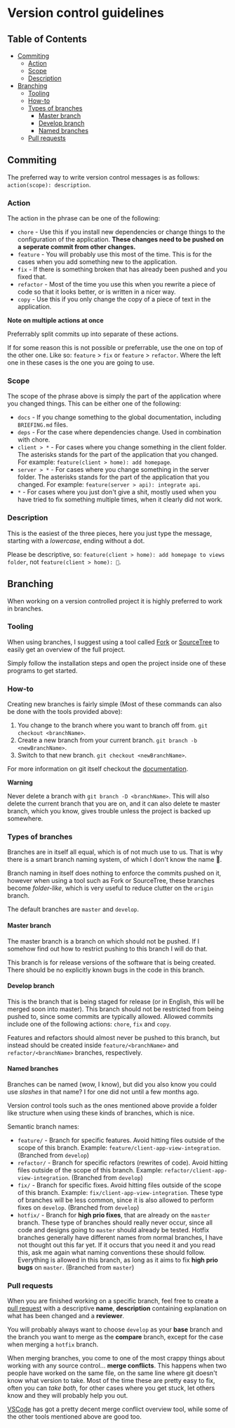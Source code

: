 # Version control guidelines

## Table of Contents

* [Commiting](#Commiting)
    * [Action](#Action)
    * [Scope](#Scope)
    * [Description](#Description)
* [Branching](#Branching)
    * [Tooling](#Tooling)
    * [How-to](#How-to)
    * [Types of branches](#Types-of-branches)
        * [Master branch](#Master-branch)
        * [Develop branch](#Develop-branch)
        * [Named branches](#Named-branches)
    * [Pull requests](#Pull-requests)

## Commiting

The preferred way to write version control messages is as follows: `action(scope): description`.

### Action

The action in the phrase can be one of the following:

* `chore` - Use this if you install new dependencies or change things to the configuration of the application. **These changes need to be pushed on a seperate commit from other changes.**
* `feature` - You will probably use this most of the time. This is for the cases when you add something new to the application.
* `fix` - If there is something broken that has already been pushed and you fixed that.
* `refactor` - Most of the time you use this when you rewrite a piece of code so that it looks better, or is written in a nicer way.
* `copy` - Use this if you only change the copy of a piece of text in the application.

**Note on multiple actions at once**

Preferrably split commits up into separate of these actions.

If for some reason this is not possible or preferrable, use the one on top of the other one.
Like so: `feature` > `fix` or `feature` > `refactor`.
Where the left one in these cases is the one you are going to use.

### Scope

The scope of the phrase above is simply the part of the application where you changed things.
This can be either one of the following:

* `docs` - If you change something to the global documentation, including `BRIEFING.md` files.
* `deps` - For the case where dependencies change. Used in combination with chore.
* `client > *` - For cases where you change something in the client folder. The asterisks stands for the part of the application that you changed. For example: `feature(client > home): add homepage`.
* `server > *` - For cases where you change something in the server folder. The asterisks stands for the part of the application that you changed. For example: `feature(server > api): integrate api`.
* `*` - For cases where you just don't give a shit, mostly used when you have tried to fix something multiple times, when it clearly did not work.

### Description

This is the easiest of the three pieces, here you just type the message, starting with a _lowercase_, ending without a dot.

Please be descriptive, so: `feature(client > home): add homepage to views folder`, not `feature(client > home): 💩`.

## Branching

When working on a version controlled project it is highly preferred to work in branches.

### Tooling

When using branches, I suggest using a tool called [Fork](https://git-fork.com/) or [SourceTree](https://www.sourcetreeapp.com/) to easily get an overview of the full project.

Simply follow the installation steps and open the project inside one of these programs to get started.

### How-to

Creating new branches is fairly simple (Most of these commands can also be done with the tools provided above):

1. You change to the branch where you want to branch off from. `git checkout <branchName>`.
2. Create a new branch from your current branch. `git branch -b <newBranchName>`.
3. Switch to that new branch. `git checkout <newBranchName>`.

For more information on git itself checkout the [documentation](https://www.git-scm.com/).

**Warning**

Never delete a branch with `git branch -D <branchName>`.
This will also delete the current branch that you are on, and it can also delete te master branch, which you know, gives trouble unless the project is backed up somewhere.

### Types of branches

Branches are in itself all equal, which is of not much use to us.
That is why there is a smart branch naming system, of which I don't know the name 💩.

Branch naming in itself does nothing to enforce the commits pushed on it, however when using a tool such as Fork or SourceTree, these branches become _folder-like_, which is very useful to reduce clutter on the `origin` branch.

The default branches are `master` and `develop`.

#### Master branch

The master branch is a branch on which should not be pushed.
If I somehow find out how to restrict pushing to this branch I will do that.

This branch is for release versions of the software that is being created.
There should be no explicitly known bugs in the code in this branch.

#### Develop branch

This is the branch that is being staged for release (or in English, this will be merged soon into master).
This branch should not be restricted from being pushed to, since some commits are typically allowed. Allowed commits include one of the following actions: `chore`, `fix` and `copy`.

Features and refactors should almost never be pushed to this branch, but instead should be created inside `feature/<branchName>` and `refactor/<branchName>` branches, respectively.

#### Named branches

Branches can be named (wow, I know), but did you also know you could use _slashes_ in that name?
I for one did not until a few months ago.

Version control tools such as the ones mentioned above provide a folder like structure when using these kinds of branches, which is nice.

Semantic branch names:
* `feature/` - Branch for specific features.
    Avoid hitting files outside of the scope of this branch.
    Example: `feature/client-app-view-integration`. (Branched from `develop`)
* `refactor/` - Branch for specific refactors (rewrites of code).
    Avoid hitting files outside of the scope of this branch.
    Example: `refactor/client-app-view-integration`. (Branched from `develop`)
* `fix/` - Branch for specific fixes. Avoid hitting files outside of the scope of this branch.
    Example: `fix/client-app-view-integration`.
    These type of branches will be less common, since it is also allowed to perform fixes on `develop`. (Branched from `develop`)
* `hotfix/` - Branch for **high prio fixes**, that are already on the `master` branch.
    These type of branches should really never occur, since all code and designs going to `master` should already be tested.
    Hotfix branches generally have different names from normal branches, I have not thought out this far yet.
    If it occurs that you need it and you read this, ask me again what naming conventions these should follow.
    Everything is allowed in this branch, as long as it aims to fix **high prio bugs** on `master`. (Branched from `master`)

### Pull requests

When you are finished working on a specific branch, feel free to create a [pull request](https://github.com/Maikxx/360-wallscope/pulls) with a descriptive **name**, **description** containing explanation on what has been changed and a **reviewer**.

You will probably always want to choose `develop` as your **base** branch and the branch you want to merge as the **compare** branch, except for the case when merging a `hotfix` branch.

When merging branches, you come to one of the most crappy things about working with any source control... **merge conflicts**.
This happens when two people have worked on the same file, on the same line where git doesn't know what version to take.
Most of the time these are pretty easy to fix, often you can _take both_, for other cases where you get stuck, let others know and they will probably help you out.

[VSCode](https://code.visualstudio.com/) has got a pretty decent merge conflict overview tool, while some of the other tools mentioned above are good too.